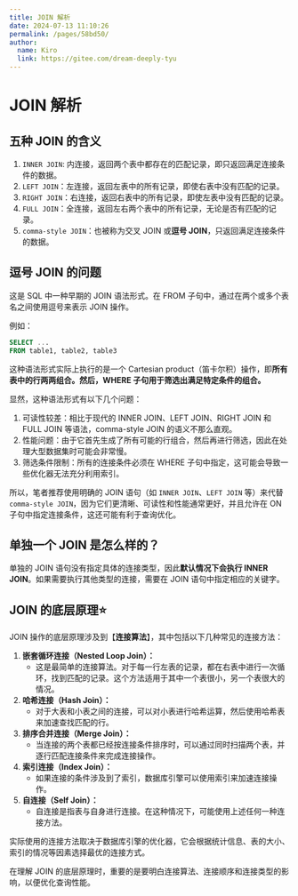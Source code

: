 ```yaml
---
title: JOIN 解析
date: 2024-07-13 11:10:26
permalink: /pages/58bd50/
author: 
  name: Kiro
  link: https://gitee.com/dream-deeply-tyu
---
```

# JOIN 解析

## 五种 JOIN 的含义

1. `INNER JOIN`: 内连接，返回两个表中都存在的匹配记录，即只返回满足连接条件的数据。
2. `LEFT JOIN`：左连接，返回左表中的所有记录，即使右表中没有匹配的记录。
3. `RIGHT JOIN`：右连接，返回右表中的所有记录，即使左表中没有匹配的记录。
4. `FULL JOIN`：全连接，返回左右两个表中的所有记录，无论是否有匹配的记录。
5. `comma-style JOIN`：也被称为交叉 JOIN 或**逗号 JOIN**，只返回满足连接条件的数据。

## 逗号 JOIN 的问题

这是 SQL 中一种早期的 JOIN 语法形式。在 FROM 子句中，通过在两个或多个表名之间使用逗号来表示 JOIN 操作。

例如：

```sql
SELECT ...
FROM table1, table2, table3
```

这种语法形式实际上执行的是一个 Cartesian product（笛卡尔积）操作，即**所有表中的行两两组合。然后，WHERE 子句用于筛选出满足特定条件的组合。**

显然，这种语法形式有以下几个问题：

1. 可读性较差：相比于现代的 INNER JOIN、LEFT JOIN、RIGHT JOIN 和 FULL JOIN 等语法，comma-style JOIN 的语义不那么直观。
2. 性能问题：由于它首先生成了所有可能的行组合，然后再进行筛选，因此在处理大型数据集时可能会非常慢。
3. 筛选条件限制：所有的连接条件必须在 WHERE 子句中指定，这可能会导致一些优化器无法充分利用索引。

所以，笔者推荐使用明确的 JOIN 语句（如 `INNER JOIN`、`LEFT JOIN` 等）来代替 `comma-style JOIN`，因为它们更清晰、可读性和性能通常更好，并且允许在 ON 子句中指定连接条件，这还可能有利于查询优化。

## 单独一个 JOIN 是怎么样的？

单独的 JOIN 语句没有指定具体的连接类型，因此**默认情况下会执行 INNER JOIN**。如果需要执行其他类型的连接，需要在 JOIN 语句中指定相应的关键字。

## JOIN 的底层原理:star:

JOIN 操作的底层原理涉及到【**连接算法**】，其中包括以下几种常见的连接方法：

1. **嵌套循环连接（Nested Loop Join）：**
   - 这是最简单的连接算法。对于每一行左表的记录，都在右表中进行一次循环，找到匹配的记录。这个方法适用于其中一个表很小，另一个表很大的情况。
2. **哈希连接（Hash Join）：**
   - 对于大表和小表之间的连接，可以对小表进行哈希运算，然后使用哈希表来加速查找匹配的行。
3. **排序合并连接（Merge Join）：**
   - 当连接的两个表都已经按连接条件排序时，可以通过同时扫描两个表，并逐行匹配连接条件来完成连接操作。
4. **索引连接（Index Join）：**
   - 如果连接的条件涉及到了索引，数据库引擎可以使用索引来加速连接操作。
5. **自连接（Self Join）：**
   - 自连接是指表与自身进行连接。在这种情况下，可能使用上述任何一种连接方法。

实际使用的连接方法取决于数据库引擎的优化器，它会根据统计信息、表的大小、索引的情况等因素选择最优的连接方式。

在理解 JOIN 的底层原理时，重要的是要明白连接算法、连接顺序和连接类型的影响，以便优化查询性能。

